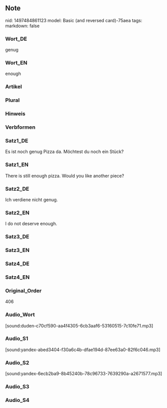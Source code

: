## Note
nid: 1497484861123
model: Basic (and reversed card)-75aea
tags: 
markdown: false

### Wort_DE
genug

### Wort_EN
enough

### Artikel


### Plural


### Hinweis


### Verbformen


### Satz1_DE
Es ist noch genug Pizza da. Möchtest du noch ein Stück?

### Satz1_EN
There is still enough pizza. Would you like another piece?

### Satz2_DE
Ich verdiene nicht genug.

### Satz2_EN
I do not deserve enough.

### Satz3_DE


### Satz3_EN


### Satz4_DE


### Satz4_EN


### Original_Order
406

### Audio_Wort
[sound:duden-c70cf590-aa4f4305-6cb3aaf6-53160515-7c10fe71.mp3]

### Audio_S1
[sound:yandex-abed3404-f30a6c4b-dfae194d-87ee63a0-82f6c046.mp3]

### Audio_S2
[sound:yandex-6ecb2ba9-8b45240b-78c96733-7639290a-a2671577.mp3]

### Audio_S3


### Audio_S4

